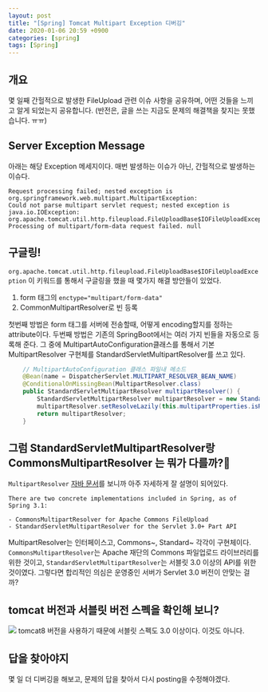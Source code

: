 ```yaml
---
layout: post
title: "[Spring] Tomcat Multipart Exception 디버깅"
date: 2020-01-06 20:59 +0900
categories: [spring]
tags: [Spring]
---
```


## 개요

몇 일째 간헐적으로 발생한 FileUpload 관련 이슈 사항을 공유하며, 어떤 것들을 느끼고 알게 되었는지 공유합니다.
(반전은, 글을 쓰는 지금도 문제의 해결책을 찾지는 못했습니다. ㅠㅠ)

## Server Exception Message

아래는 해당 Exception 메세지이다. 매번 발생하는 이슈가 아닌, 간헐적으로 발생하는 이슈다.

```
Request processing failed; nested exception is org.springframework.web.multipart.MultipartException:
Could not parse multipart servlet request; nested exception is java.io.IOException:
org.apache.tomcat.util.http.fileupload.FileUploadBase$IOFileUploadException:
Processing of multipart/form-data request failed. null
```

## 구글링!

`org.apache.tomcat.util.http.fileupload.FileUploadBase$IOFileUploadException` 이 키워드를 통해서 구글링을 했을 때 몇가지 해결 방안들이 있었다.

1. form 태그의 `enctype="multipart/form-data"`
2. CommonMultipartResolver로 빈 등록

첫번째 방법은 form 태그를 서버에 전송할때, 어떻게 encoding할지를 정하는 attribute이다.
두번째 방법은 기존의 SpringBoot에서는 여러 가지 빈들을 자동으로 등록해 준다. 그 중에 MultipartAutoConfiguration클래스를 통해서 기본 MultipartResolver 구현체를 StandardServletMultipartResolver를 쓰고 있다.

```java
    // MultipartAutoConfiguration 클래스 파일내 메소드
    @Bean(name = DispatcherServlet.MULTIPART_RESOLVER_BEAN_NAME)
	@ConditionalOnMissingBean(MultipartResolver.class)
	public StandardServletMultipartResolver multipartResolver() {
		StandardServletMultipartResolver multipartResolver = new StandardServletMultipartResolver();
		multipartResolver.setResolveLazily(this.multipartProperties.isResolveLazily());
		return multipartResolver;
	}
```

## 그럼 StandardServletMultipartResolver랑 CommonsMultipartResolver 는 뭐가 다를까?🤔

`MultipartResolver` [자바 문서](https://docs.spring.io/spring/docs/current/javadoc-api/org/springframework/web/multipart/MultipartResolver.html)를 보니까 아주 자세하게 잘 설명이 되어있다.

```
There are two concrete implementations included in Spring, as of Spring 3.1:

- CommonsMultipartResolver for Apache Commons FileUpload
- StandardServletMultipartResolver for the Servlet 3.0+ Part API
```

MultipartResolver는 인터페이스고, Commons~, Standard~ 각각이 구현체이다. `CommonsMultipartResolver`는 Apache 재단의 Commons 파일업로드 라이브러리를 위한 것이고, `StandardServletMultipartResolver`는 서블릿 3.0 이상의 API를 위한 것이였다. 그렇다면 합리적인 의심은 운영중인 서버가 Servlet 3.0 버전이 안맞는 걸까?

## tomcat 버전과 서블릿 버전 스펙을 확인해 보니?

![](/assets/images/tomcat.png)
tomcat8 버전을 사용하기 때문에 서블릿 스펙도 3.0 이상이다. 이것도 아니다.

## 답을 찾아야지

몇 일 더 디버깅을 해보고, 문제의 답을 찾아서 다시 posting을 수정해야겠다.
